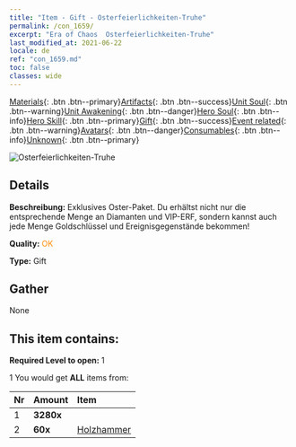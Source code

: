 ```yaml
---
title: "Item - Gift - Osterfeierlichkeiten-Truhe"
permalink: /con_1659/
excerpt: "Era of Chaos  Osterfeierlichkeiten-Truhe"
last_modified_at: 2021-06-22
locale: de
ref: "con_1659.md"
toc: false
classes: wide
---
```

 [Materials](/ItemsDE/){: .btn .btn--primary}[Artifacts](/ItemsDE/Artifacts/){: .btn .btn--success}[Unit Soul](/ItemsDE/UnitSoul/){: .btn .btn--warning}[Unit Awakening](/ItemsDE/UnitAwakening/){: .btn .btn--danger}[Hero Soul](/ItemsDE/HeroSoul/){: .btn .btn--info}[Hero Skill](/ItemsDE/HeroSkill/){: .btn .btn--primary}[Gift](/ItemsDE/Gift/){: .btn .btn--success}[Event related](/ItemsDE/Events/){: .btn .btn--warning}[Avatars](/ItemsDE/Avatars/){: .btn .btn--danger}[Consumables](/ItemsDE/Consumables/){: .btn .btn--info}[Unknown](/ItemsDE/Unknown/){: .btn .btn--primary}

 ![Osterfeierlichkeiten-Truhe](/images/t/i_907275.png)

## Details
 **Beschreibung:** Exklusives Oster-Paket. Du erhältst nicht nur die entsprechende Menge an Diamanten und VIP-ERF, sondern kannst auch jede Menge Goldschlüssel und Ereignisgegenstände bekommen!

 **Quality:** <span style="color: #FF8C00">OK</span>

 **Type:** Gift

## Gather

  None

## This item contains:

 **Required Level to open:** 1

 1 You would get **ALL** items  from:

  | Nr | Amount |     Item    |
  |:---|:-------|:------------|
  | 1 |  **3280x** | <i class="fas fa-gem"/> |  | 
  | 2 |  **60x** | [Holzhammer](/ItemsDE/con_538/) |  | 
